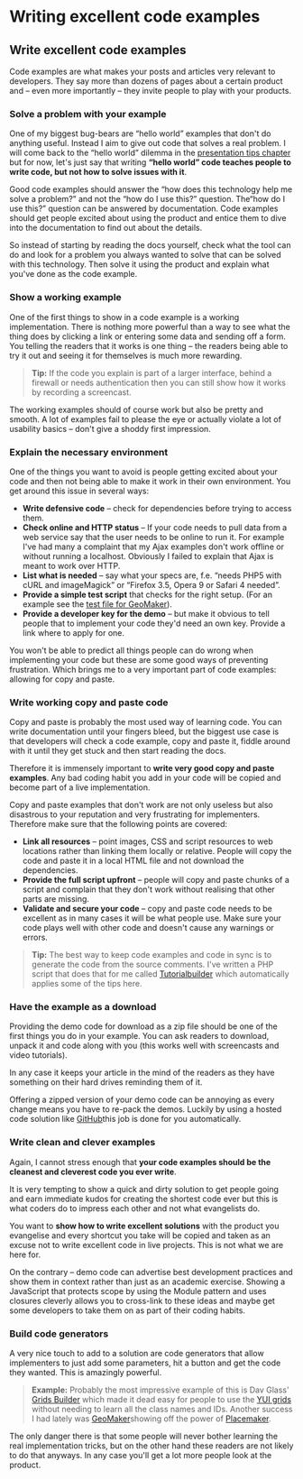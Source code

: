 # Writing excellent code examples

## Write excellent code examples

Code examples are what makes your posts and articles very relevant to developers. They say more than dozens of pages about a certain product and – even more importantly – they invite people to play with your products.

### Solve a problem with your example

One of my biggest bug-bears are “hello world” examples that don't do anything useful. Instead I aim to give out code that solves a real problem. I will come back to the “hello world” dilemma in the [presentation tips chapter](http://developer-evangelism.com/tips.php#helloworld) but for now, let's just say that writing **“hello world” code teaches people to write code, but not how to solve issues with it**.

Good code examples should answer the “how does this technology help me solve a problem?” and not the “how do I use this?” question. The“how do I use this?” question can be answered by documentation. Code examples should get people excited about using the product and entice them to dive into the documentation to find out about the details.

So instead of starting by reading the docs yourself, check what the tool can do and look for a problem you always wanted to solve that can be solved with this technology. Then solve it using the product and explain what you've done as the code example.

### Show a working example

One of the first things to show in a code example is a working implementation. There is nothing more powerful than a way to see what the thing does by clicking a link or entering some data and sending off a form. You telling the readers that it works is one thing – the readers being able to try it out and seeing it for themselves is much more rewarding.

> **Tip:** If the code you explain is part of a larger interface, behind a firewall or needs authentication then you can still show how it works by recording a screencast.

The working examples should of course work but also be pretty and smooth. A lot of examples fail to please the eye or actually violate a lot of usability basics – don't give a shoddy first impression.

### Explain the necessary environment

One of the things you want to avoid is people getting excited about your code and then not being able to make it work in their own environment. You get around this issue in several ways:

- **Write defensive code** – check for dependencies before trying to access them.
- **Check online and HTTP status** – If your code needs to pull data from a web service say that the user needs to be online to run it. For example I've had many a complaint that my Ajax examples don't work offline or without running a localhost. Obviously I failed to explain that Ajax is meant to work over HTTP.
- **List what is needed** – say what your specs are, f.e. “needs PHP5 with cURL and imageMagick” or “Firefox 3.5, Opera 9 or Safari 4 needed”.
- **Provide a simple test script** that checks for the right setup. (For an example see the [test file for GeoMaker](http://github.com/codepo8/GeoMaker/blob/3d88e693698965b802539d2a467e05f1f67cff76/test.php)).
- **Provide a developer key for the demo** – but make it obvious to tell people that to implement your code they'd need an own key. Provide a link where to apply for one.

You won't be able to predict all things people can do wrong when implementing your code but these are some good ways of preventing frustration. Which brings me to a very important part of code examples: allowing for copy and paste.

### Write working copy and paste code

Copy and paste is probably the most used way of learning code. You can write documentation until your fingers bleed, but the biggest use case is that developers will check a code example, copy and paste it, fiddle around with it until they get stuck and then start reading the docs.

Therefore it is immensely important to **write very good copy and paste examples**. Any bad coding habit you add in your code will be copied and become part of a live implementation.

Copy and paste examples that don't work are not only useless but also disastrous to your reputation and very frustrating for implementers. Therefore make sure that the following points are covered:

- **Link all resources** – point images, CSS and script resources to web locations rather than linking them locally or relative. People will copy the code and paste it in a local HTML file and not download the dependencies.
- **Provide the full script upfront** – people will copy and paste chunks of a script and complain that they don't work without realising that other parts are missing.
- **Validate and secure your code** – copy and paste code needs to be excellent as in many cases it will be what people use. Make sure your code plays well with other code and doesn't cause any warnings or errors.

> **Tip:** The best way to keep code examples and code in sync is to generate the code from the source comments. I've written a PHP script that does that for me called [Tutorialbuilder](http://icant.co.uk/sandbox/tutorialbuilder/) which automatically applies some of the tips here.

### Have the example as a download

Providing the demo code for download as a zip file should be one of the first things you do in your example. You can ask readers to download, unpack it and code along with you (this works well with screencasts and video tutorials).

In any case it keeps your article in the mind of the readers as they have something on their hard drives reminding them of it.

Offering a zipped version of your demo code can be annoying as every change means you have to re-pack the demos. Luckily by using a hosted code solution like [GitHub](http://github.com/)this job is done for you automatically.

### Write clean and clever examples

Again, I cannot stress enough that **your code examples should be the cleanest and cleverest code you ever write**.

It is very tempting to show a quick and dirty solution to get people going and earn immediate kudos for creating the shortest code ever but this is what coders do to impress each other and not what evangelists do.

You want to **show how to write excellent solutions** with the product you evangelise and every shortcut you take will be copied and taken as an excuse not to write excellent code in live projects. This is not what we are here for.

On the contrary – demo code can advertise best development practices and show them in context rather than just as an academic exercise. Showing a JavaScript that protects scope by using the Module pattern and uses closures cleverly allows you to cross-link to these ideas and maybe get some developers to take them on as part of their coding habits.

### Build code generators

A very nice touch to add to a solution are code generators that allow implementers to just add some parameters, hit a button and get the code they wanted. This is amazingly powerful.

> **Example:** Probably the most impressive example of this is Dav Glass' [Grids Builder](http://developer.yahoo.com/yui/grids/builder/) which made it dead easy for people to use the [YUI grids](http://developer.yahoo.com/yui/grids/) without needing to learn all the class names and IDs. Another success I had lately was [GeoMaker](http://icant.co.uk/geomaker)showing off the power of [Placemaker](http://developer.yahoo.com/geo/placemaker).

The only danger there is that some people will never bother learning the real implementation tricks, but on the other hand these readers are not likely to do that anyways. In any case you'll get a lot more people look at the product.